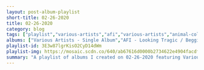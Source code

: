 ```yaml
---
layout: post-album-playlist
short-title: 02-26-2020
title: 02-26-2020
category: blog
tags: ["playlist","various-artists","afi","various-artists","animal-collective","islands","sincerely","sincerely","sincerely","a-day-to-remember"]
albums: ["Various Artists - Single Album","AFI - Looking Tragic / Begging For Trouble","Various Artists - Ganja","Animal Collective - Crestone (Original Score)","Islands - (We Like to) Do It with the Lights On","Sincerely - Y2K","Sincerely - Good Stuff","Sincerely - Sweet Talk","A Day To Remember - You're Welcome"]
playlist-id: 3E3w87lgrKisO2CyD14dWm
playlist-img: https://mosaic.scdn.co/640/ab67616d0000b2734622e4904facdf48632743e5ab67616d0000b27374d80fb4b20dbdabc446589aab67616d0000b27387c1c989f1c7204fda9eb238ab67616d0000b273cb38e1423648cae990388c42
summary: "A playlist of albums I created on 02-26-2020 featuring Various Artists, AFI, Various Artists, Animal Collective, Islands, Sincerely, Sincerely, Sincerely, and A Day To Remember."
---
```

